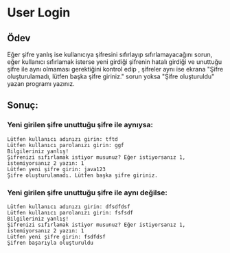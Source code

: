 # User Login

## Ödev
Eğer şifre yanlış ise kullanıcıya şifresini sıfırlayıp sıfırlamayacağını sorun, eğer kullanıcı sıfırlamak isterse yeni girdiği şifrenin hatalı girdiği ve unuttuğu şifre ile aynı olmaması gerektiğini kontrol edip , şifreler aynı ise ekrana "Şifre oluşturulamadı, lütfen başka şifre giriniz." sorun yoksa "Şifre oluşturuldu" yazan programı yazınız.

## Sonuç:

### Yeni girilen şifre unuttuğu şifre ile aynıysa:
```
Lütfen kullanıcı adınızı girin: tftd
Lütfen kullanıcı parolanızı girin: ggf
Bilgileriniz yanlış!
Şifrenizi sıfırlamak istiyor musunuz? Eğer istiyorsanız 1, istemiyorsanız 2 yazın: 1
Lütfen yeni şifre girin: java123
Şifre oluşturulamadı. Lütfen başka şifre giriniz.
`````

### Yeni girilen şifre unuttuğu şifre ile aynı değilse:
````
Lütfen kullanıcı adınızı girin: dfsdfdsf
Lütfen kullanıcı parolanızı girin: fsfsdf
Bilgileriniz yanlış!
Şifrenizi sıfırlamak istiyor musunuz? Eğer istiyorsanız 1, istemiyorsanız 2 yazın: 1
Lütfen yeni şifre girin: fsdfdsf
Şifren başarıyla oluşturuldu
````